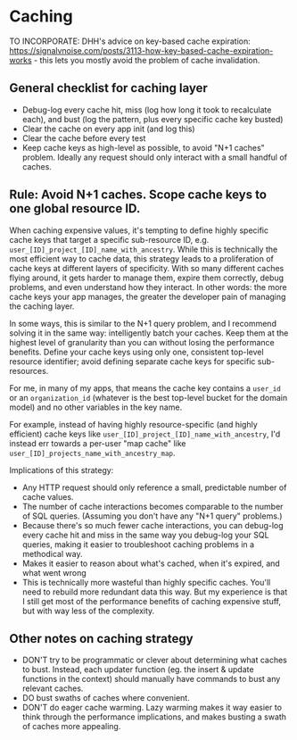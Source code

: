# Caching

TO INCORPORATE: DHH's advice on key-based cache expiration: https://signalvnoise.com/posts/3113-how-key-based-cache-expiration-works - this lets you mostly avoid the problem of cache invalidation.


## General checklist for caching layer

- Debug-log every cache hit, miss (log how long it took to recalculate each), and bust (log the pattern, plus every specific cache key busted)
- Clear the cache on every app init (and log this)
- Clear the cache before every test
- Keep cache keys as high-level as possible, to avoid "N+1 caches" problem. Ideally any request should only interact with a small handful of caches.


## Rule: Avoid N+1 caches. Scope cache keys to one global resource ID.

When caching expensive values, it's tempting to define highly specific cache keys that target a specific sub-resource ID, e.g. `user_[ID]_project_[ID]_name_with_ancestry`. While this is technically the most efficient way to cache data, this strategy leads to a proliferation of cache keys at different layers of specificity. With so many different caches flying around, it gets harder to manage them, expire them correctly, debug problems, and even understand how they interact. In other words: the more cache keys your app manages, the greater the developer pain of managing the caching layer.

In some ways, this is similar to the N+1 query problem, and I recommend solving it in the same way: intelligently batch your caches. Keep them at the highest level of granularity than you can without losing the performance benefits. Define your cache keys using only one, consistent top-level resource identifier; avoid defining separate cache keys for specific sub-resources.

For me, in many of my apps, that means the cache key contains a `user_id` or an `organization_id` (whatever is the best top-level bucket for the domain model) and no other variables in the key name.

For example, instead of having highly resource-specific (and highly efficient) cache keys like `user_[ID]_project_[ID]_name_with_ancestry`, I'd instead err towards a per-user "map cache" like `user_[ID]_projects_name_with_ancestry_map`.

Implications of this strategy:

- Any HTTP request should only reference a small, predictable number of cache values.
- The number of cache interactions becomes comparable to the number of SQL queries. (Assuming you don't have any "N+1 query" problems.)
- Because there's so much fewer cache interactions, you can debug-log every cache hit and miss in the same way you debug-log your SQL queries, making it easier to troubleshoot caching problems in a methodical way.
- Makes it easier to reason about what's cached, when it's expired, and what went wrong
- This is technically more wasteful than highly specific caches. You'll need to rebuild more redundant data this way. But my experience is that I still get most of the performance benefits of caching expensive stuff, but with way less of the complexity.


## Other notes on caching strategy

- DON'T try to be programmatic or clever about determining what caches to bust. Instead, each updater function (eg. the insert & update functions in the context) should manually have commands to bust any relevant caches.
- DO bust swaths of caches where convenient.
- DON'T do eager cache warming. Lazy warming makes it way easier to think through the performance implications, and makes busting a swath of caches more appealing.
